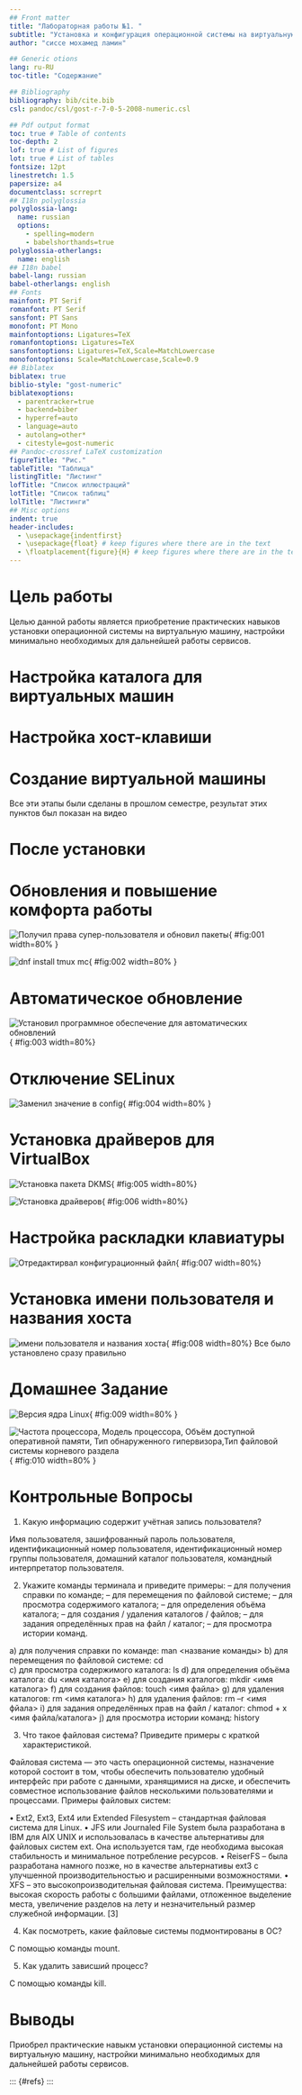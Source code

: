 ```yaml
---
## Front matter
title: "Лабораторная работы №1. "
subtitle: "Установка и конфигурация операционной системы на виртуальную машину"
author: "сиссе мохамед ламин" 

## Generic otions
lang: ru-RU
toc-title: "Содержание"

## Bibliography
bibliography: bib/cite.bib
csl: pandoc/csl/gost-r-7-0-5-2008-numeric.csl

## Pdf output format
toc: true # Table of contents
toc-depth: 2
lof: true # List of figures
lot: true # List of tables
fontsize: 12pt
linestretch: 1.5
papersize: a4
documentclass: scrreprt
## I18n polyglossia
polyglossia-lang:
  name: russian
  options:
	- spelling=modern
	- babelshorthands=true
polyglossia-otherlangs:
  name: english
## I18n babel
babel-lang: russian
babel-otherlangs: english
## Fonts
mainfont: PT Serif
romanfont: PT Serif
sansfont: PT Sans
monofont: PT Mono
mainfontoptions: Ligatures=TeX
romanfontoptions: Ligatures=TeX
sansfontoptions: Ligatures=TeX,Scale=MatchLowercase
monofontoptions: Scale=MatchLowercase,Scale=0.9
## Biblatex
biblatex: true
biblio-style: "gost-numeric"
biblatexoptions:
  - parentracker=true
  - backend=biber
  - hyperref=auto
  - language=auto
  - autolang=other*
  - citestyle=gost-numeric
## Pandoc-crossref LaTeX customization
figureTitle: "Рис."
tableTitle: "Таблица"
listingTitle: "Листинг"
lofTitle: "Список иллюстраций"
lotTitle: "Список таблиц"
lolTitle: "Листинги"
## Misc options
indent: true
header-includes:
  - \usepackage{indentfirst}
  - \usepackage{float} # keep figures where there are in the text
  - \floatplacement{figure}{H} # keep figures where there are in the text
---
```


# Цель работы

Целью данной работы является приобретение практических навыков установки операционной системы на виртуальную машину, настройки минимально необходимых для дальнейшей работы сервисов.

# Настройка каталога для виртуальных машин
# Настройка хост-клавиши
# Создание виртуальной машины

Все эти этапы были сделаны в прошлом семестре, результат этих пунктов был показан на видео

# После установки
# Обновления и повышение комфорта работы

![Получил права супер-пользователя и обновил пакеты](image/01.png){ #fig:001 width=80% }

![dnf install tmux mc](image/02.png){ #fig:002 width=80% }

# Автоматическое обновление

![Установил программное обеспечение для автоматических обновлений](image/03.png){ #fig:003 width=80%}

# Отключение SELinux

![Заменил значение в config](image/04.png){ #fig:004 width=80% }

# Установка драйверов для VirtualBox

![Установка пакета DKMS](image/05.png){ #fig:005 width=80%}

![Установка драйверов](image/06.png){ #fig:006 width=80%}

# Настройка раскладки клавиатуры

![Отредактирвал конфигурационный файл](image/07.png){ #fig:007 width=80%}

# Установка имени пользователя и названия хоста

![имени пользователя и названия хоста](image/08.png){ #fig:008 width=80%}
              Все было установлено сразу правильно
              
              
# Домашнее Задание
![Версия ядра Linux ](image/09.png){ #fig:009 width=80% }

![Частота процессора, Модель процессора, Объём доступной оперативной памяти, Тип обнаруженного гипервизора,Тип файловой системы корневого раздела](image/10.png){ #fig:010 width=80% }



# Контрольные Вопросы

1. Какую информацию содержит учётная запись пользователя?  

Имя пользователя, зашифрованный пароль пользователя, идентификационный номер пользователя, идентификационный номер группы пользователя, домашний каталог пользователя, командный интерпретатор пользователя. 

2. Укажите команды терминала и приведите примеры: – для получения справки по команде; – для перемещения по файловой системе; – для просмотра содержимого каталога; – для определения объёма каталога; – для создания / удаления каталогов / файлов; – для задания определённых прав на файл / каталог; – для просмотра истории команд. 

a) для получения справки по команде: man <название команды> 
b) для перемещения по файловой системе: cd  
c) для просмотра содержимого каталога: ls 
d) для определения объёма каталога: du <имя каталога> 
e) для создания каталогов: mkdir <имя каталога> 
f) для создания файлов: touch <имя файла> 
g) для удаления каталогов: rm <имя каталога> 
h) для удаления файлов: rm –r <имя фйала> 
i) для задания определённых прав на файл / каталог: chmod + x <имя файла/каталога> 
j) для просмотра истории команд: history 

3. Что такое файловая система? Приведите примеры с краткой характеристикой. 

Файловая система — это часть операционной системы, назначение которой состоит в 
том, чтобы обеспечить пользователю удобный интерфейс при работе с данными, 
хранящимися на диске, и обеспечить совместное использование файлов несколькими 
пользователями и процессами. 
Примеры файловых систем: 

• Ext2, Ext3, Ext4 или Extended Filesystem – стандартная файловая система для Linux. 
• JFS или Journaled File System была разработана в IBM для AIX UNIX и 
использовалась в качестве альтернативы для файловых систем ext. Она используется 
там, где необходима высокая стабильность и минимальное потребление ресурсов. 
• ReiserFS – была разработана намного позже, но в качестве альтернативы ext3 с 
улучшенной производительностью и расширенными возможностями. 
• XFS – это высокопроизводительная файловая система. Преимущества: высокая 
скорость работы с большими файлами, отложенное выделение места, увеличение 
разделов на лету и незначительный размер служебной информации. [3] 

4. Как посмотреть, какие файловые системы подмонтированы в ОС?  

С помощью команды mount. 

5. Как удалить зависший процесс? 

С помощью команды kill.


# Выводы

Приобрел практические навыкм установки операционной системы на виртуальную машину, настройки минимально необходимых для дальнейшей работы сервисов.



::: {#refs}
:::
